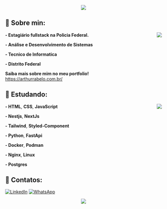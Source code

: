 <p align="center">
   <img src="https://capsule-render.vercel.app/api?type=waving&height=170&color=ffffff&text=Arthur%20Rabelo&section=header&fontAlignY=35&descAlign=50&descAlignY=50&reversal=true&fontSize=40&fontAlign=50&fontColor=005C53&textBg=false&animation=fadeIn&desc=Desenvolvedor%20Web%20Full-Stack">
</p>

## 👋 Sobre min:
<img align='right' src="https://github-readme-stats.vercel.app/api?username=ArthurRabel&hide=contribs&layout=compact&theme=transparent&title_color=cdd9e5&border_color=545d68&text_color=eeeeee&border_radius=0">

**- Estagiário fullstack na Policia Federal.**

**- Análise e Desenvolvimento de Sistemas**
   
**- Tecnico de Informatica**

**- Distrito Federal**

**Saiba mais sobre mim no meu portfolio!<br>**
https://arthurrabelo.com.br/


## 🚀 Estudando:
<img align='right' src="https://github-readme-stats.vercel.app/api/top-langs/?username=ArthurRabel&hide=css,html&bg_color=161b2200&title_color=cdd9e5&border_color=545d68&text_color=eeeeee&border_radius=0">

**- HTML**, **CSS**, **JavaScript**

**- Nestjs**, **NextJs**

**- Tailwind**, **Styled-Component**

**- Python**, **FastApi**

**- Docker**, **Podman**

**- Nginx**, **Linux**

**- Postgres**

## 🔎 Contatos: 

<a href="https://www.linkedin.com/in/arthur-da-mata-rabelo-5663871b6"><img src="https://img.shields.io/badge/-Linkedin-0e76a8?style=flat-square&logo=Linkedin&logoColor=white&link=LINK-DO-SEU-LINKEDIN" alt="LinkedIn" /></a>
<a href="https://api.whatsapp.com/send?phone=5561995022477"><img src="https://img.shields.io/badge/-WhatsApp-25d366?style=flat-square&labelColor=25d366&logo=whatsapp&logoColor=white&link=API-DO-SEU-WHATSAPP" alt="WhatsApp" /></a>

<p align="center">
   <img src="https://capsule-render.vercel.app/api?type=waving&height=85&color=ffffff&section=footer">
</p>
